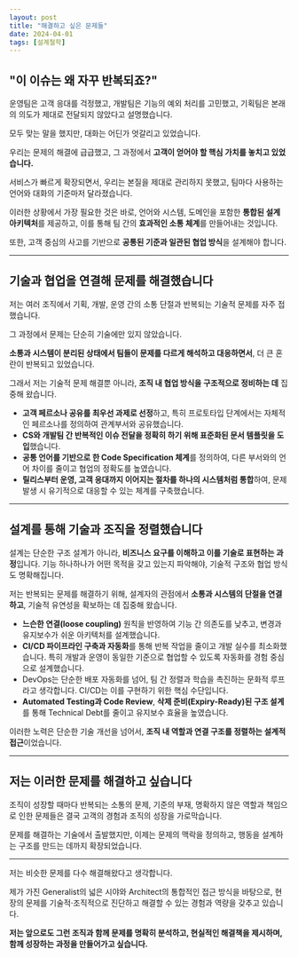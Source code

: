 ```yaml
---
layout: post
title: "해결하고 싶은 문제들"
date: 2024-04-01
tags: [설계철학]
---
```


## "이 이슈는 왜 자꾸 반복되죠?"

운영팀은 고객 응대를 걱정했고, 개발팀은 기능의 예외 처리를 고민했고, 기획팀은 본래의 의도가 제대로 전달되지 않았다고 설명했습니다.

모두 맞는 말을 했지만, 대화는 어딘가 엇갈리고 있었습니다.

우리는 문제의 해결에 급급했고, 그 과정에서 **고객이 얻어야 할 핵심 가치를 놓치고 있었습니다.**

서비스가 빠르게 확장되면서, 우리는 본질을 제대로 관리하지 못했고, 팀마다 사용하는 언어와 대화의 기준마저 달라졌습니다.

이러한 상황에서 가장 필요한 것은 바로, 언어와 시스템, 도메인을 포함한 **통합된 설계 아키텍처**를 제공하고, 이를 통해 팀 간의 **효과적인 소통 체계**를 만들어내는 것입니다.

또한, 고객 중심의 사고를 기반으로 **공통된 기준과 일관된 협업 방식**을 설계해야 합니다.

---

## 기술과 협업을 연결해 문제를 해결했습니다

저는 여러 조직에서 기획, 개발, 운영 간의 소통 단절과 반복되는 기술적 문제를 자주 접했습니다.

그 과정에서 문제는 단순히 기술에만 있지 않았습니다.

**소통과 시스템이 분리된 상태에서 팀들이 문제를 다르게 해석하고 대응하면서**, 더 큰 혼란이 반복되고 있었습니다.

그래서 저는 기술적 문제 해결뿐 아니라, **조직 내 협업 방식을 구조적으로 정비하는 데** 집중해 왔습니다.

- **고객 페르소나 공유를 최우선 과제로 선정**하고, 특히 프로토타입 단계에서는 자체적인 페르소나를 정의하여 관계부서와 공유했습니다.
- **CS와 개발팀 간 반복적인 이슈 전달을 정확히 하기 위해 표준화된 문서 템플릿을 도입**했습니다.
- **공통 언어를 기반으로 한 Code Specification 체계**를 정의하여, 다른 부서와의 언어 차이를 줄이고 협업의 정확도를 높였습니다.
- **릴리스부터 운영, 고객 응대까지 이어지는 절차를 하나의 시스템처럼 통합**하여, 문제 발생 시 유기적으로 대응할 수 있는 체계를 구축했습니다.

---

## 설계를 통해 기술과 조직을 정렬했습니다

설계는 단순한 구조 설계가 아니라, **비즈니스 요구를 이해하고 이를 기술로 표현하는 과정**입니다. 기능 하나하나가 어떤 목적을 갖고 있는지 파악해야, 기술적 구조와 협업 방식도 명확해집니다.

저는 반복되는 문제를 해결하기 위해, 설계자의 관점에서 **소통과 시스템의 단절을 연결하고**, 기술적 유연성을 확보하는 데 집중해 왔습니다.

- **느슨한 연결(loose coupling)** 원칙을 반영하여 기능 간 의존도를 낮추고, 변경과 유지보수가 쉬운 아키텍처를 설계했습니다.
- **CI/CD 파이프라인 구축과 자동화**를 통해 반복 작업을 줄이고 개발 실수를 최소화했습니다. 특히 개발과 운영이 동일한 기준으로 협업할 수 있도록 자동화를 경험 중심으로 설계했습니다.
- DevOps는 단순한 배포 자동화를 넘어, 팀 간 정렬과 학습을 촉진하는 문화적 루프라고 생각합니다. CI/CD는 이를 구현하기 위한 핵심 수단입니다.
- **Automated Testing과 Code Review**, **삭제 준비(Expiry-Ready)된 구조 설계**를 통해 Technical Debt를 줄이고 유지보수 효율을 높였습니다.

이러한 노력은 단순한 기술 개선을 넘어서, **조직 내 역할과 연결 구조를 정렬하는 설계적 접근**이었습니다.

---

## 저는 이러한 문제를 해결하고 싶습니다

조직이 성장할 때마다 반복되는 소통의 문제, 기준의 부재, 명확하지 않은 역할과 책임으로 인한 문제들은 결국 고객의 경험과 조직의 성장을 가로막습니다.

문제를 해결하는 기술에서 출발했지만, 이제는 문제의 맥락을 정의하고, 행동을 설계하는 구조를 만드는 데까지 확장되었습니다.

---

저는 비슷한 문제를 다수 해결해왔다고 생각합니다.

제가 가진 Generalist의 넓은 시야와 Architect의 통합적인 접근 방식을 바탕으로, 현장의 문제를 기술적·조직적으로 진단하고 해결할 수 있는 경험과 역량을 갖추고 있습니다.

**저는 앞으로도 그런 조직과 함께 문제를 명확히 분석하고, 현실적인 해결책을 제시하며, 함께 성장하는 과정을 만들어가고 싶습니다.**
